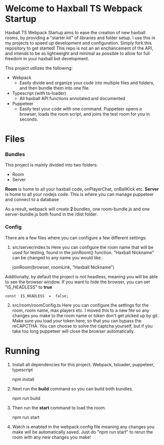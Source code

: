 # Welcome to Haxball TS Webpack Startup

Haxball TS Webpack Startup aims to ease the creation of new haxball rooms, by providing a "starter kit" of libraries and folder setup. I use this in my projects to speed up development and configuration. Simply fork this repository to get started! This repo is not an an enchancement of the API, and intends to be as lightweight and minimal as possible to allow for full freedom in your haxball bot development.

This project utilizes the following:

- Webpack
  - Easily divide and organize your code into multiple files and folders, and then bundle them into one file.
- Typescript (with ts-loader)
  - All haxball API functions annotated and documented
- Puppeteer
  - Easily test your code with one command. Puppeteer opens a browser, loads the room script, and joins the test room for you in seconds.

# Files

### Bundles

This project is mainly divided into two folders:

- Room
- Server

**Room** is home to all your haxball code, onPlayerChat, onBallKick etc.
**Server** is home to all your nodejs code. This is where you can manage puppeteer and connect to a database

As a result, webpack will create **2** bundles, one room-bundle.js and one server-bundle.js both found in the /dist folder.

### Config

There are a few files where you can configure a few different settings:

1.  src/server/index.ts
    Here you can configure the room name that will be used for testing, found in the joinRoom() function. "Haxball Nickname" can be changed to any name you would like.

    joinRoom(browser, roomLink, "Haxball Nickname")

Additionally, by default the project is not headless, meaning you will be able to see the browser window. If you want to hide the browser, you can set "IS_HEADLESS" to **true**

    const  IS_HEADLESS  =  false;

2.  src/room/roomConfig.ts
    Here you can configure the settings for the room, room name, max players etc. I moved this to a new file so any changes you make to the room name or token don't get picked up by git. Make sure you load your token here, so that you can bypass the reCAPCTHA. You can choose to solve the captcha yourself, but if you take too long puppeteer will close the browser automatically.

# Running

1. Install all dependencies for this project: Webpack, tsloader, puppeteer, typescript

   npm install

2. Next run the **build** command so you can build both bundles.

   npm run build

3. Then run the **start** command to load the room.

   npm run start

4. Watch is enabled in the webpack.config file meaning any changes you make will be automatically saved. Just do "npm run start" to rerun the room with any new changes you make!
